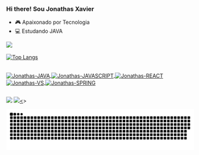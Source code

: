 ### Hi there! Sou Jonathas Xavier
- 🎮 Apaixonado por Tecnologia
- 💻 Estudando JAVA

<div align="esquerda">
  <a href="https://github.com/JonathasXavier">
  <img height="180em" src="https://github-readme-stats.vercel.app/api?username=JonathasXavier&show_icons=true&theme=dark&include_all_commits=true&count_private=true"/>
 
  ![Top Langs](https://github-readme-stats.vercel.app/api/top-langs/?username=JonathasXavier&layout=compact&theme=dark)

</div>


<div style="display: inline_block"><br>
  <img align="center" alt="Jonathas-JAVA" height="60" width="60"
  <img src="https://cdn.jsdelivr.net/gh/devicons/devicon/icons/java/java-original-wordmark.svg"/> 
  <img align="center" alt="Jonathas-JAVASCRIPT" height="60" width="60"
  <img src="https://cdn.jsdelivr.net/gh/devicons/devicon/icons/javascript/javascript-plain.svg" />
  <img align="center" alt="Jonathas-REACT" height="60" width="60"
  <img src="https://cdn.jsdelivr.net/gh/devicons/devicon/icons/react/react-original-wordmark.svg" />
  <img align="center" alt="Jonathas-VS" height="60" width="60"         
  <img src="https://cdn.jsdelivr.net/gh/devicons/devicon/icons/vscode/vscode-original-wordmark.svg" />
  <img align="center" alt="Jonathas-SPRING" height="60" width="60"  
  <img src="https://cdn.jsdelivr.net/gh/devicons/devicon/icons/spring/spring-original-wordmark.svg" />
          
          
      
          
          
          
          
 </div>
      
##

<div 

<a href="https://www.linkedin.com/in/jonathas-xavier-b2534a21a/" target="_blank"><img src="https://img.shields.io/badge/-LinkedIn-%230077B5?style=for-the-badge&logo=linkedin&logoColor=white" target="_blank"></a>
<a href="https://mail.google.com/mail/u/0/#inbox" target="_blank"><img src="https://img.shields.io/badge/Gmail-D14836?style=for-the-badge&logo=gmail&logoColor=white" target="_blank"><<a/>>

![Snake animation](https://github.com/jonathasxavier/jonathasxavier/blob/output/github-contribution-grid-snake.svg)
 

</div>
